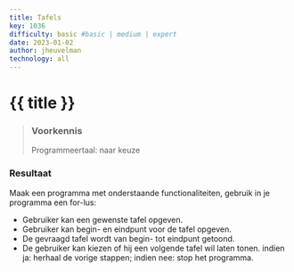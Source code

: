 ```yaml
---
title: Tafels
key: 1036
difficulty: basic #basic | medium | expert
date: 2023-01-02
author: jheuvelman
technology: all
---
```




# {{ title }}

> ### Voorkennis
> Programmeertaal: naar keuze

### Resultaat
Maak een programma met onderstaande functionaliteiten, gebruik in je
programma een for-lus:

- Gebruiker kan een gewenste tafel opgeven.
- Gebruiker kan begin- en eindpunt voor de tafel opgeven.
- De gevraagd tafel wordt van begin- tot eindpunt getoond.
- De gebruiker kan kiezen of hij een volgende tafel wil laten tonen.
  indien ja: herhaal de vorige stappen; indien nee: stop het programma.
